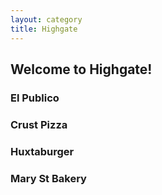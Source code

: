 ```yaml
---
layout: category
title: Highgate
---
```

## Welcome to Highgate!

### El Publico

### Crust Pizza
### Huxtaburger
### Mary St Bakery